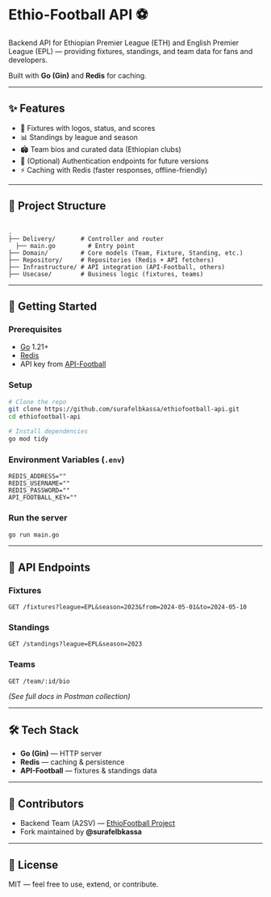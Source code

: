 # Ethio-Football API ⚽

Backend API for Ethiopian Premier League (ETH) and English Premier League (EPL) — providing fixtures, standings, and team data for fans and developers.

Built with **Go (Gin)** and **Redis** for caching.

---

## ✨ Features
- 📅 Fixtures with logos, status, and scores  
- 📊 Standings by league and season  
- 🏟 Team bios and curated data (Ethiopian clubs)  
- 🔐 (Optional) Authentication endpoints for future versions  
- ⚡ Caching with Redis (faster responses, offline-friendly)

---

## 📂 Project Structure
```

.
├── Delivery/       # Controller and router
  ├── main.go         # Entry point
├── Domain/         # Core models (Team, Fixture, Standing, etc.)
├── Repository/     # Repositories (Redis + API fetchers)
├── Infrastructure/ # API integration (API-Football, others)
├── Usecase/        # Business logic (fixtures, teams)

````

---

## 🚀 Getting Started

### Prerequisites
- [Go](https://go.dev/) 1.21+
- [Redis](https://redis.io/)
- API key from [API-Football](https://www.api-football.com/)

### Setup
```bash
# Clone the repo
git clone https://github.com/surafelbkassa/ethiofootball-api.git
cd ethiofootball-api

# Install dependencies
go mod tidy
````

### Environment Variables (`.env`)

```env
REDIS_ADDRESS=""
REDIS_USERNAME=""
REDIS_PASSWORD=""
API_FOOTBALL_KEY=""
```

### Run the server

```bash
go run main.go
```

---

## 🔑 API Endpoints

### Fixtures

```
GET /fixtures?league=EPL&season=2023&from=2024-05-01&to=2024-05-10
```

### Standings

```
GET /standings?league=EPL&season=2023
```

### Teams

```
GET /team/:id/bio
```

*(See full docs in Postman collection)*

---

## 🛠 Tech Stack

* **Go (Gin)** — HTTP server
* **Redis** — caching & persistence
* **API-Football** — fixtures & standings data

---

## 👥 Contributors

* Backend Team (A2SV) — [EthioFootball Project](https://github.com/abrshodin/ethio-fb-backend)
* Fork maintained by **@surafelbkassa**

---

## 📜 License

MIT — feel free to use, extend, or contribute.

